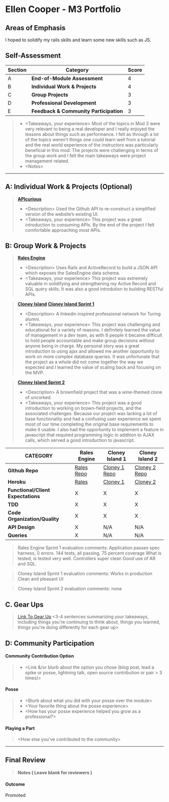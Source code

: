# Ellen Cooper - M3 Portfolio

## Areas of Emphasis

I hoped to solidify my rails skills and learn some new skills such as JS.

## Self-Assessment

| Section | Category | Score |
| --- | ----- | --- |
| A | **End-of-Module Assessment** | 4 |
| B | **Individual Work & Projects** | 4 |
| C | **Group Projects** | 3 |
| D | **Professional Development** | 3 |
| E | **Feedback & Community Participation** | 3 |

>* \<Takeaways, your experience>
Most of the topics in Mod 3 were very relevant to being a real developer and I really enjoyed the lessons about things such as performance.
I felt as through a lot of the topics weren't things one could learn well from a tutorial and the real world experience of the instructors was particularly beneficial in this mod. The projects were challenging in terms of the group work and I felt the main takeaways were project management related.
>* \<Notes>

-----------------------

## A: Individual Work & Projects (Optional)

> **[APIcurious](http://backend.turing.io/module3/projects/apicurious)**
>* \<Description>
Used the Github API to re-construct a simplified version of the website’s existing UI.
>* \<Takeaways, your experience>
This project was a great introduction to consuming APIs. By the end of the project I felt comfortable approaching most APIs.

## B: Group Work & Projects

> **[Rales Engine](http://backend.turing.io/module3/projects/rails_engine)**
>* \<Description>
Uses Rails and ActiveRecord to build a JSON API which exposes the SalesEngine data schema.
>* \<Takeaways, your experience>
This project was extremely valuable in solidifying and strengthening my Active Record and SQL query skills. It was also a good introdution to building RESTful APIs.

> **[Cloney Island](http://backend.turing.io/module3/projects/cloney_island/cloney_island)**
> **[Cloney Island Sprint 1](https://)**
>* \<Description>
A linkedin inspired professional network for Turing alumni.
>* \<Takeaways, your experience>
This project was challenging and educational for a variety of reasons. I definitely learned the value of management in a dev team, as with 6 people it became difficult to hold people accountable and make group decisions without anyone being in charge. My personal story was a great introduction to using ajax and allowed me another opportunity to work on more complex database queries. It was unfortunate that the project as a whole did not come together the way we expected and I learned the value of scaling back and focusing on the MVP.


> **[Cloney Island Sprint 2](https://)**
>* \<Description>
A brownfield project that was a wine-themed clone of uncorked.
>* \<Takeaways, your experience>
This project was a good introduction to working on brown-field projects, and the associated challenges. Because our project was lacking a lot of base functionality and had a confusing user experience we spent most of our time completing the original base requirements to make it usable. I also had the opportunity to implement a feature in javascript that required programming logic in addition to AJAX calls, which served a good introduction to javascript.

| CATEGORY | Rales Engine | Cloney Island 1 | Cloney Island 2 |
| --- | --- | --- | --- |
| **Github Repo** | [Rales Repo](https://github.com/MasonHolland/rales_engine) | [Cloney 1 Repo](https://github.com/samanthagongora/turing_professionals) | [Cloney 2 Repo](https://github.com/emcooper/uncorked) |
| **Heroku** | [Rales](https://) | [Cloney 1](https://turing-professionals.herokuapp.com/) | [Cloney 2](https://un-corked.herokuapp.com/) |
| **Functional/Client Expectations** | X | X | X |
| **TDD** | X | X | X |
| **Code Organization/Quality** | X | X | X |
| **API Design** | X | N/A | N/A |
| **Queries** | X | N/A | N/A |


> Rales Engine Sprint 1 evaluation comments:
Application passes spec harness, 0 errors.
144 tests, all passing, 75 percent coverage
What is tested, is tested very well.
Controllers super clean
Good use of AR and SQL.

> Cloney Island Sprint 1 evaluation comments:
Works in production
Clean and pleasant UI

> Cloney Island Sprint 2 evaluation comments:
none

## C. **Gear Ups**

> [Link To Gear Up]()
\<3-4 sentences summarizing your takeaways, including things you're continuing to think about, things you learned, things you're doing differently for each gear up>

## D: Community Participation

#### **Community Contribution Option**
>* \<Link &/or blurb about the option you chose (blog post, lead a spike or posse, lightning talk, open source contribution or pair > 3 times)>

#### **Posse**
  >* \<Blurb about what you did with your posse over the module>
  >* \<Your favorite thing about the posse experience>
  >* \<How has your posse experience helped you grow as a professional?>

#### **Playing a Part**

> \<How else you've contributed to the community>

------------------

## Final Review

> #### Notes ( Leave blank for reviewers )

#### Outcome

Promoted
